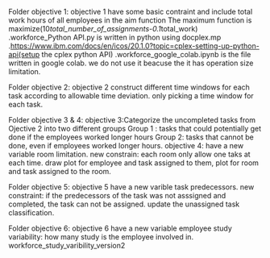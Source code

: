  Folder objective 1:
 objective 1 have some basic contraint and include total work hours of all employees in the aim function
 The maximum function is maximize(10*total_number_of_assignments-0.1*total_work)
  .workforce_Python API.py is written in python using docplex.mp
  .https://www.ibm.com/docs/en/icos/20.1.0?topic=cplex-setting-up-python-api(setup the cplex python API)
  .workforce_google_colab.ipynb is the file written in google colab. we do not use it beacuse the it has operation size limitation.
  
 Folder objective 2:
 objective 2 construct different time windows for each task according to allowable time deviation. only picking a time window for each task.
 
 Folder objective 3 & 4:
 objective 3:Categorize the uncompleted tasks from Ojective 2 into two different groups
              Group 1 : tasks that could potentially get done if the employees worked longer hours
              Group 2: tasks that cannot be done, even if employees worked longer hours.
 objective 4: have a new variable room limitation. new constrain: each room only allow one taks at each time.
              draw plot for employee and task assigned to them, plot for room and task assigned to the room.
 
 Folder objective 5:
 objective 5 have a new varible task predecessors. new constraint: if the predecessors of the task was not asssigned and completed, the task can not be assigned.
 update the unassigned task classification.
 
 
 Folder objective 6:
 objective 6 have a new variable employee study variability: how many study is the employee involved in.
 workforce_study_varibility_version2
 
 
 
  
